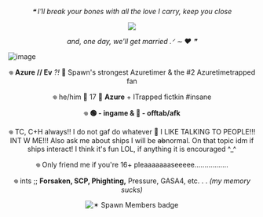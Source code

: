 <p align="center">
<i>❝ I'll break your bones with all the love I carry, keep you close</i>
</p>
<p align="center">
  <img
    src="https://github.com/user-attachments/assets/6edcb51b-da2c-40e8-a091-91adecb5a11e">
</p>
<p align="center">
<i>and, one day, we'll get married .ᐟ ∼  ‪‪❤︎ ‬❞</i>
</p>

![image](https://github.com/user-attachments/assets/015d5b8a-73ca-4f85-8421-6bd59ec75bd6)

 <p align="center">
 𖦹 <b>Azure // Ev</b> <i>?!</i> 🪻 Spawn's strongest Azuretimer & the #2 Azuretimetrapped fan
</p>  
<p align="center">
 𖦹 he/him 🪻 17 🪻 <b>Azure</b> + ITrapped fictkin #insane
</p>
<p align="center">
 𖦹 <b>🟢 - ingame & 🌙 - offtab/afk</b>
<p align="center">
𖦹 TC, C+H always!! I do not gaf do whatever 🪻 I LIKE TALKING TO PEOPLE!!! INT W ME!!! Also ask me about ships I will be <del>ab</del>normal. On that topic idm if ships interact! I think it's fun LOL, if anything it is encouraged ^_^
</p>
<p align="center">
𖦹 Only friend me if you're 16+ pleaaaaaaaseeeee.................
</p>
<p align="center">
𖦹 ints ;; <b>Forsaken, SCP, Phighting,</b> Pressure, GASA4, etc. . . <i>(my memory sucks)</i>
</p>
<p align="center">

<p align="center">
  <img src="https://komarev.com/ghpvc/?username=timeazure&label=✴%20Spawn%20Members%20&color=a259ff&style=flat" alt="✴ Spawn Members badge" />
</p>
